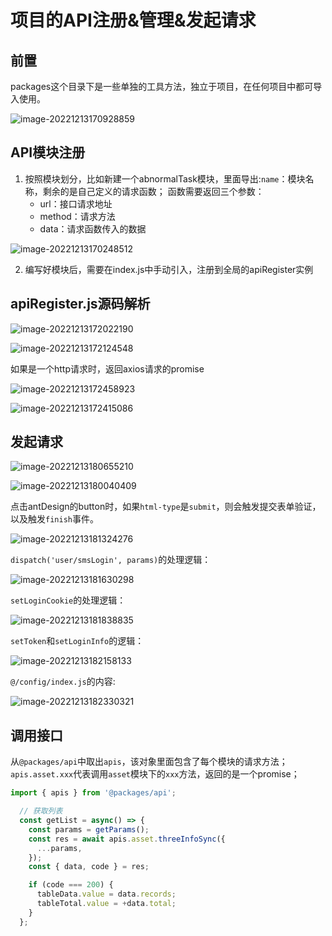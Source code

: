 # 项目的API注册&管理&发起请求

## 前置

packages这个目录下是一些单独的工具方法，独立于项目，在任何项目中都可导入使用。

![image-20221213170928859](https://f.pz.al/pzal/2022/12/13/83d65fda44726.png)

## API模块注册

1. 按照模块划分，比如新建一个abnormalTask模块，里面导出:`name`：模块名称，剩余的是自己定义的请求函数；
   函数需要返回三个参数：
   - url：接口请求地址
   - method：请求方法
   - data：请求函数传入的数据

![image-20221213170248512](https://f.pz.al/pzal/2022/12/13/fac60c2384da4.png)

2. 编写好模块后，需要在index.js中手动引入，注册到全局的apiRegister实例

## apiRegister.js源码解析

![image-20221213172022190](https://f.pz.al/pzal/2022/12/13/8bc11754b790c.png)

![image-20221213172124548](https://f.pz.al/pzal/2022/12/13/ef07310d11ae9.png)

如果是一个http请求时，返回axios请求的promise

![image-20221213172458923](https://f.pz.al/pzal/2022/12/13/b8a52594ae68d.png)

![image-20221213172415086](https://f.pz.al/pzal/2022/12/13/414b086d186f3.png)

## 发起请求

![image-20221213180655210](https://f.pz.al/pzal/2022/12/13/03daaf36a0e14.png)

![image-20221213180040409](https://f.pz.al/pzal/2022/12/13/85182172c824f.png)

点击antDesign的button时，如果`html-type`是`submit`，则会触发提交表单验证，以及触发`finish`事件。

![image-20221213181324276](https://f.pz.al/pzal/2022/12/13/0df70cc6fa9c8.png)

`dispatch('user/smsLogin', params)`的处理逻辑：

![image-20221213181630298](https://f.pz.al/pzal/2022/12/13/340b81b20ec66.png)

`setLoginCookie`的处理逻辑：

![image-20221213181838835](https://f.pz.al/pzal/2022/12/13/be0517c373ce0.png)

`setToken`和`setLoginInfo`的逻辑：

![image-20221213182158133](https://f.pz.al/pzal/2022/12/13/dfdab6b74c978.png)

`@/config/index.js`的内容:

![image-20221213182330321](https://f.pz.al/pzal/2022/12/13/f5992dc779f95.png)

## 调用接口

从`@packages/api`中取出`apis`，该对象里面包含了每个模块的请求方法；`apis.asset.xxx`代表调用`asset`模块下的`xxx`方法，返回的是一个promise；

```js
import { apis } from '@packages/api';

  // 获取列表
  const getList = async() => {
    const params = getParams();
    const res = await apis.asset.threeInfoSync({
      ...params,
    });
    const { data, code } = res;

    if (code === 200) {
      tableData.value = data.records;
      tableTotal.value = +data.total;
    }
  };
```


